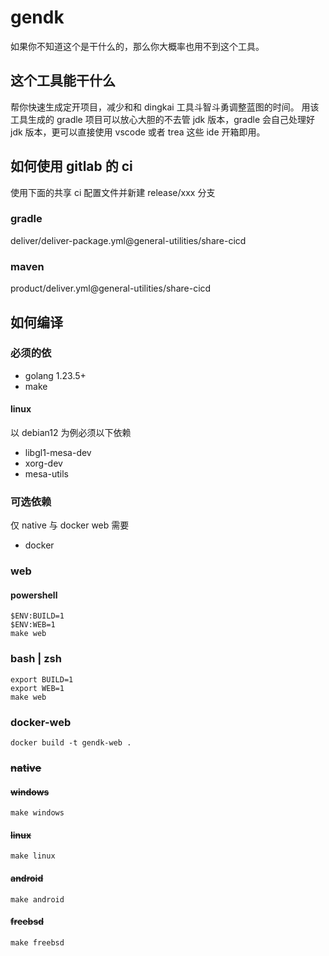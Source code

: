 # gendk

如果你不知道这个是干什么的，那么你大概率也用不到这个工具。

## 这个工具能干什么

帮你快速生成定开项目，减少和和 dingkai 工具斗智斗勇调整蓝图的时间。
用该工具生成的 gradle 项目可以放心大胆的不去管 jdk 版本，gradle 会自己处理好 jdk 版本，更可以直接使用 vscode 或者 trea 这些 ide 开箱即用。

## 如何使用 gitlab 的 ci

使用下面的共享 ci 配置文件并新建 release/xxx 分支

### gradle

deliver/deliver-package.yml@general-utilities/share-cicd

### maven

product/deliver.yml@general-utilities/share-cicd

## 如何编译

### 必须的依

- golang 1.23.5+
- make

#### linux

以 debian12 为例必须以下依赖

- libgl1-mesa-dev
- xorg-dev
- mesa-utils

### 可选依赖

仅 native 与 docker web 需要

- docker

### web

#### powershell

```shell
$ENV:BUILD=1
$ENV:WEB=1
make web
```

### bash | zsh

```shell
export BUILD=1
export WEB=1
make web
```

### docker-web

```shell
docker build -t gendk-web .
```

### ~~native~~

#### ~~windows~~

```shell
make windows
```

#### ~~linux~~

```shell
make linux
```

#### ~~android~~

```shell
make android
```

#### ~~freebsd~~

```shell
make freebsd
```
